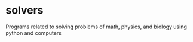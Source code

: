 # solvers
Programs related to solving problems of math, physics, and biology using python and computers
